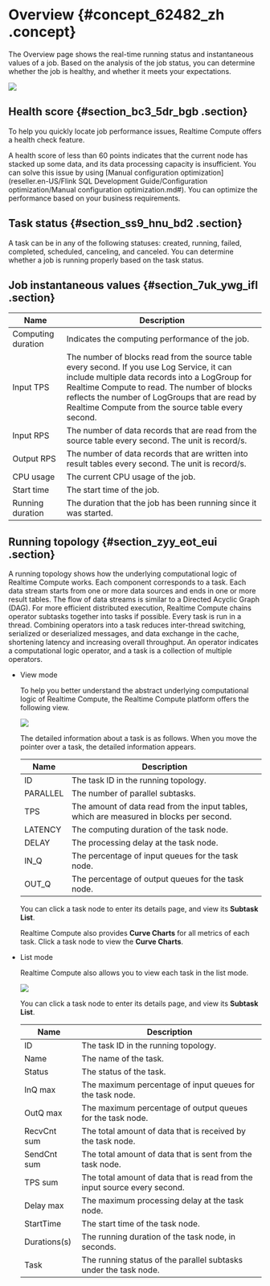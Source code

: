 # Overview {#concept_62482_zh .concept}

The Overview page shows the real-time running status and instantaneous values of a job. Based on the analysis of the job status, you can determine whether the job is healthy, and whether it meets your expectations.

![](http://static-aliyun-doc.oss-cn-hangzhou.aliyuncs.com/assets/img/41066/156496856733933_en-US.png)

## Health score {#section_bc3_5dr_bgb .section}

To help you quickly locate job performance issues, Realtime Compute offers a health check feature.

A health score of less than 60 points indicates that the current node has stacked up some data, and its data processing capacity is insufficient. You can solve this issue by using [Manual configuration optimization](reseller.en-US/Flink SQL Development Guide/Configuration optimization/Manual configuration optimization.md#). You can optimize the performance based on your business requirements.

## Task status {#section_ss9_hnu_bd2 .section}

A task can be in any of the following statuses: created, running, failed, completed, scheduled, canceling, and canceled. You can determine whether a job is running properly based on the task status.

## Job instantaneous values {#section_7uk_ywg_ifl .section}

|Name|Description|
|----|-----------|
|Computing duration|Indicates the computing performance of the job.|
|Input TPS|The number of blocks read from the source table every second. If you use Log Service, it can include multiple data records into a LogGroup for Realtime Compute to read. The number of blocks reflects the number of LogGroups that are read by Realtime Compute from the source table every second.|
|Input RPS|The number of data records that are read from the source table every second. The unit is record/s.|
|Output RPS|The number of data records that are written into result tables every second. The unit is record/s.|
|CPU usage|The current CPU usage of the job.|
|Start time|The start time of the job.|
|Running duration|The duration that the job has been running since it was started.|

## Running topology {#section_zyy_eot_eui .section}

A running topology shows how the underlying computational logic of Realtime Compute works. Each component corresponds to a task. Each data stream starts from one or more data sources and ends in one or more result tables. The flow of data streams is similar to a Directed Acyclic Graph \(DAG\). For more efficient distributed execution, Realtime Compute chains operator subtasks together into tasks if possible. Every task is run in a thread. Combining operators into a task reduces inter-thread switching, serialized or deserialized messages, and data exchange in the cache, shortening latency and increasing overall throughput. An operator indicates a computational logic operator, and a task is a collection of multiple operators.

-   View mode

    To help you better understand the abstract underlying computational logic of Realtime Compute, the Realtime Compute platform offers the following view.

    ![](http://static-aliyun-doc.oss-cn-hangzhou.aliyuncs.com/assets/img/41066/156496856733937_en-US.png)

    The detailed information about a task is as follows. When you move the pointer over a task, the detailed information appears.

    |Name|Description|
    |----|-----------|
    |ID|The task ID in the running topology.|
    |PARALLEL|The number of parallel subtasks.|
    |TPS|The amount of data read from the input tables, which are measured in blocks per second.|
    |LATENCY|The computing duration of the task node.|
    |DELAY|The processing delay at the task node.|
    |IN\_Q|The percentage of input queues for the task node.|
    |OUT\_Q|The percentage of output queues for the task node.|

    You can click a task node to enter its details page, and view its **Subtask List**.

    Realtime Compute also provides **Curve Charts** for all metrics of each task. Click a task node to view the **Curve Charts**.

-   List mode

    Realtime Compute also allows you to view each task in the list mode.

    ![](images/33942_en-US.png)

    You can click a task node to enter its details page, and view its **Subtask List**.

    |Name|Description|
    |----|-----------|
    |ID|The task ID in the running topology.|
    |Name|The name of the task.|
    |Status|The status of the task.|
    |InQ max|The maximum percentage of input queues for the task node.|
    |OutQ max|The maximum percentage of output queues for the task node.|
    |RecvCnt sum|The total amount of data that is received by the task node.|
    |SendCnt sum|The total amount of data that is sent from the task node.|
    |TPS sum|The total amount of data that is read from the input source every second.|
    |Delay max|The maximum processing delay at the task node.|
    |StartTime|The start time of the task node.|
    |Durations\(s\)|The running duration of the task node, in seconds.|
    |Task|The running status of the parallel subtasks under the task node.|


